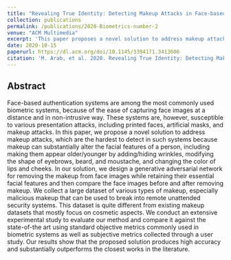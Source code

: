 ```yaml
---
title: "Revealing True Identity: Detecting Makeup Attacks in Face-based Biometric Systems"
collection: publications
permalink: /publications/2020-Biometrics-number-2
venue: "ACM Multimedia"
excerpt: 'This paper proposes a novel solution to address makeup attacks, which are the hardest to detect in such systems because makeup can substantially alter the facial features of a person, including making them appear older/younger by adding/hiding wrinkles, modifying the shape of eyebrows, beard, and moustache, and changing the color of lips and cheeks.'
date: 2020-10-15
paperurl: https://dl.acm.org/doi/10.1145/3394171.3413606
citation: 'M. Arab, et al. 2020. Revealing True Identity: Detecting Makeup Attacks in Face-based Biometric Systems. In Proceedings of the 28th ACM International Conference on Multimedia. '
---
```


## Abstract
Face-based authentication systems are among the most commonly used biometric systems, because of the ease of capturing face images at a distance and in non-intrusive way. These systems are, however, susceptible to various presentation attacks, including printed faces, artificial masks, and makeup attacks. In this paper, we propose a novel solution to address makeup attacks, which are the hardest to detect in such systems because makeup can substantially alter the facial features of a person, including making them appear older/younger by adding/hiding wrinkles, modifying the shape of eyebrows, beard, and moustache, and changing the color of lips and cheeks. In our solution, we design a generative adversarial network for removing the makeup from face images while retaining their essential facial features and then compare the face images before and after removing makeup. We collect a large dataset of various types of makeup, especially malicious makeup that can be used to break into remote unattended security systems. This dataset is quite different from existing makeup datasets that mostly focus on cosmetic aspects. We conduct an extensive experimental study to evaluate our method and compare it against the state-of-the art using standard objective metrics commonly used in biometric systems as well as subjective metrics collected through a user study. Our results show that the proposed solution produces high accuracy and substantially outperforms the closest works in the literature.
